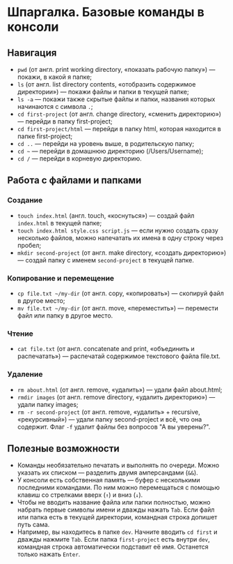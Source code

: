 # Шпаргалка. Базовые команды в консоли

## Навигация

* `pwd` (от англ. print working directory, «показать рабочую папку») — покажи, в какой я папке;
* `ls` (от англ. list directory contents, «отобразить содержимое директории») — покажи файлы и папки в текущей папке;
* `ls -a` — покажи также скрытые файлы и папки, названия которых начинаются с символа `.`;
* `cd first-project` (от англ. change directory, «сменить директорию») — перейди в папку first-project;
* `cd first-project/html` — перейди в папку html, которая находится в папке first-project;
* `cd ..` — перейди на уровень выше, в родительскую папку;
* `cd ~` — перейди в домашнюю директорию (/Users/Username);
* `cd /` — перейди в корневую директорию.

## Работа с файлами и папками

### Создание

* `touch index.html` (англ. touch, «коснуться») — создай файл `index.html` в текущей папке;
* `touch index.html style.css script.js` — если нужно создать сразу несколько файлов, можно напечатать их имена в одну строку через пробел;
* `mkdir second-project` (от англ. make directory, «создать директорию») — создай папку с именем `second-project` в текущей папке.

### Копирование и перемещение

* `cp file.txt ~/my-dir` (от англ. copy, «копировать») — скопируй файл в другое место;
* `mv file.txt ~/my-dir` (от англ. move, «переместить») — перемести файл или папку в другое место.

### Чтение

* `cat file.txt` (от англ. concatenate and print, «объединить и распечатать») — распечатай содержимое текстового файла file.txt.

### Удаление

* `rm about.html` (от англ. remove, «удалить») — удали файл about.html;
* `rmdir images` (от англ. remove directory, «удалить директорию») — удали папку images;
* `rm -r second-project` (от англ. remove, «удалить» + recursive, «рекурсивный») — удали папку second-project и всё, что она содержит. Флаг `-f` удалит файлы без вопросов "А вы уверены?".

## Полезные возможности

* Команды необязательно печатать и выполнять по очереди. Можно указать их списком — разделить двумя амперсандами (`&&`).
* У консоли есть собственная память — буфер с несколькими последними командами. По ним можно перемещаться с помощью клавиш со стрелками вверх (`↑`) и вниз (`↓`).
* Чтобы не вводить название файла или папки полностью, можно набрать первые символы имени и дважды нажать `Tab`. Если файл или папка есть в текущей директории, командная строка допишет путь сама.
* Например, вы находитесь в папке `dev`. Начните вводить `cd first` и дважды нажмите `Tab`. Если папка `first-project` есть внутри `dev`, командная строка автоматически подставит её имя. Останется только нажать `Enter`.